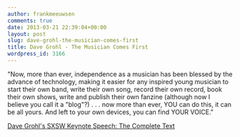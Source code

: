 ```yaml
---
author: frankmeeuwsen
comments: true
date: 2013-03-21 22:39:04+00:00
layout: post
slug: dave-grohl-the-musician-comes-first
title: Dave Grohl - The Musician Comes First
wordpress_id: 3166
---
```


"Now, more than ever, independence as a musician has been blessed by the advance of technology, making it easier for any inspired young musician to start their own band, write their own song, record their own record, book their own shows, write and publish their own fanzine (although now I believe you call it a "blog"?) . . . now more than ever, YOU can do this, it can be all yours. And left to your own devices, you can find YOUR VOICE."

[Dave Grohl's SXSW Keynote Speech: The Complete Text](http://www.rollingstone.com/music/news/dave-grohls-sxsw-keynote-speech-the-complete-text-20130315)
